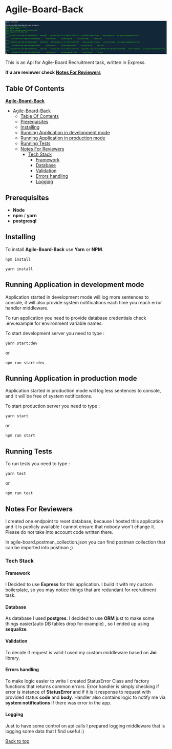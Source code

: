# Agile-Board-Back

![Working Api](api.png)

This is an Api for Agile-Board Recruitment task, written in Express.

**If u are reviewer check [Notes For Reviewers](#notes-for-reviewers)**

## Table Of Contents

**[Agile-Board-Back](#agile-board-back)**

- [Agile-Board-Back](#agile-board-back)
  - [Table Of Contents](#table-of-contents)
  - [Prerequisites](#prerequisites)
  - [Installing](#installing)
  - [Running Application in development mode](#running-application-in-development-mode)
  - [Running Application in production mode](#running-application-in-production-mode)
  - [Running Tests](#running-tests)
  - [Notes For Reviewers](#notes-for-reviewers)
    - [Tech Stack](#tech-stack)
      - [Framework](#framework)
      - [Database](#database)
      - [Validation](#validation)
      - [Errors handling](#errors-handling)
      - [Logging](#logging)

## Prerequisites

- **Node**
- **npm** / **yarn**
- **postgresql**

## Installing

To install **Agile-Board-Back** use **Yarn** or **NPM**.

```
npm install
```

```
yarn install
```

## Running Application in development mode

Application started in development mode will log more sentences to console, it will also provide system notifications each time you reach error handler middleware.

To run application you need to provide database credentials check .env.example for environment variable names.

To start development server you need to type :

```
yarn start:dev
```

or

```
npm run start:dev
```

## Running Application in production mode

Application started in production mode will log less sentences to console, and it will be free of system notifications.

To start production server you need to type :

```
yarn start
```

or

```
npm run start
```

## Running Tests

To run tests you need to type :

```
yarn test
```

or

```
npm run test
```

## Notes For Reviewers

I created one endpoint to reset database, because I hosted this application and it is publicly available I cannot ensure that nobody won't change it. Please do not take into account code written there.

In agile-board.postman_collection.json you can find postman collection that can be imported into postman ;)

### Tech Stack

#### Framework

I Decided to use **Express** for this application. I build it with my custom boilerplate, so you may notice things that are redundant for recruitment task.

#### Database

As database I used **postgres**. I decided to use **ORM** just to make some things easier(auto DB tables drop for example) , so I ended up using **sequalize**.


#### Validation

To decide if request is valid I used my custom middleware based on **Joi** library.

#### Errors handling

To make logic easier to write I created StatusError Class and factory functions that returns common errors.
Error handler is simply checking if error is instance of **StatusError** and if it is it response to request with provided status **code** and **body**. Handler also contains logic to notify me via **system notifications** if there was error in the app.

#### Logging

Just to have some control on api calls I prepared logging middleware that is logging some data that I find useful :)

[Back to top](#Agile-Board-Back)
